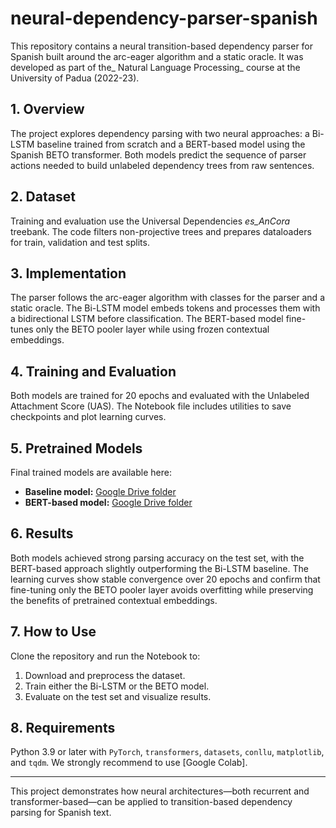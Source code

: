 # neural-dependency-parser-spanish

This repository contains a neural transition-based dependency parser for Spanish built around the arc-eager algorithm and a static oracle. It was developed as part of the_ Natural Language Processing_ course at the
University of Padua (2022-23).

## 1. Overview
The project explores dependency parsing with two neural approaches: a Bi-LSTM baseline trained from scratch and a BERT-based model using the Spanish BETO transformer. Both models predict the sequence of parser actions needed to build unlabeled dependency trees from raw sentences.

## 2. Dataset
Training and evaluation use the Universal Dependencies *es_AnCora* treebank. The code filters non-projective trees and prepares dataloaders for train, validation and test splits.

## 3. Implementation
The parser follows the arc-eager algorithm with classes for the parser and a static oracle. The Bi-LSTM model embeds tokens and processes them with a bidirectional LSTM
before classification. The BERT-based model fine-tunes only the BETO pooler layer while using frozen contextual embeddings.

## 4. Training and Evaluation
Both models are trained for 20 epochs and evaluated with the Unlabeled Attachment Score (UAS). The Notebook file includes utilities to save checkpoints and plot learning curves.

## 5. Pretrained Models
Final trained models are available here:
- **Baseline model:** [Google Drive folder](https://drive.google.com/drive/folders/1gF9VauESUnm7fWXjQcmpjJftSlIr8Cbe?usp=drive_link)  
- **BERT-based model:** [Google Drive folder](https://drive.google.com/drive/folders/1gaQydX2gx8VgRcGkSkWlpBSRd-G9El2J?usp=drive_link)

## 6. Results
Both models achieved strong parsing accuracy on the test set, with the BERT-based approach slightly outperforming the Bi-LSTM baseline. The learning curves show stable convergence over 20 epochs and confirm that
fine-tuning only the BETO pooler layer avoids overfitting while preserving the benefits of pretrained contextual embeddings.

## 7. How to Use
Clone the repository and run the Notebook to:
1. Download and preprocess the dataset.
2. Train either the Bi-LSTM or the BETO model.
3. Evaluate on the test set and visualize results.

## 8. Requirements
Python 3.9 or later with `PyTorch`, `transformers`, `datasets`, `conllu`, `matplotlib`, and `tqdm`. We strongly recommend to use [Google Colab].

---

This project demonstrates how neural architectures—both recurrent and
transformer-based—can be applied to transition-based dependency parsing for
Spanish text.

